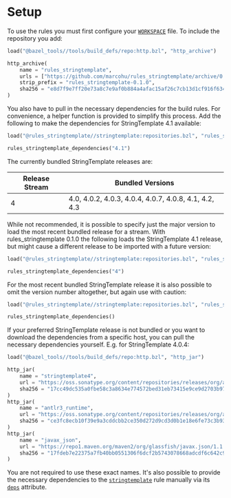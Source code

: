 # Setup

To use the rules you must first configure your
[`WORKSPACE`](https://docs.bazel.build/versions/master/build-ref.html#workspace)
file. To include the repository you add:

```python
load("@bazel_tools//tools/build_defs/repo:http.bzl", "http_archive")

http_archive(
    name = "rules_stringtemplate",
    urls = ["https://github.com/marcohu/rules_stringtemplate/archive/0.1.0.tar.gz"],
    strip_prefix = "rules_stringtemplate-0.1.0",
    sha256 = "e8d7f9e7ff20e73a8c7e9af0b884a4afac15af26c7cb13d1cf916f634252c489",
)
```

You also have to pull in the necessary dependencies for the build rules. For
convenience, a helper function is provided to simplify this process. Add the
following to make the dependencies for StringTemplate 4.1 available:

```python
load("@rules_stringtemplate//stringtemplate:repositories.bzl", "rules_stringtemplate_dependencies")

rules_stringtemplate_dependencies("4.1")
```

The currently bundled StringTemplate releases are:

| Release Stream | Bundled Versions         |
|----------------|--------------------------|
| 4              | 4.0, 4.0.2, 4.0.3, 4.0.4, 4.0.7, 4.0.8, 4.1, 4.2, 4.3 |

While not recommended, it is possible to specify just the major version to load
the most recent bundled release for a stream. With rules_stringtemplate 0.1.0 the
following loads the StringTemplate 4.1 release, but might cause a different release to
be imported with a future version:

```python
load("@rules_stringtemplate//stringtemplate:repositories.bzl", "rules_stringtemplate_dependencies")

rules_stringtemplate_dependencies("4")
```

For the most recent bundled StringTemplate release it is also possible to omit the
version number altogether, but again use with caution:

```python
load("@rules_stringtemplate//stringtemplate:repositories.bzl", "rules_stringtemplate_dependencies")

rules_stringtemplate_dependencies()
```

If your preferred StringTemplate release is not bundled or you want to download the
dependencies from a specific host, you can pull the necessary dependencies
yourself. E.g. for StringTemplate 4.0.4:

```python
load("@bazel_tools//tools/build_defs/repo:http.bzl", "http_jar")

http_jar(
    name = "stringtemplate4",
    url = "https://oss.sonatype.org/content/repositories/releases/org/antlr/ST4/4.0.4/ST4-4.0.4.jar",
    sha256 = "17cc49dc535a0fbe58c3a8634e774572bed31eb73415e9ce9d2703b977bf356f",
)
http_jar(
    name = "antlr3_runtime",
    url = "https://oss.sonatype.org/content/repositories/releases/org/antlr/antlr-runtime/3.5.2/antlr-runtime-3.5.2.jar",
    sha256 = "ce3fc8ecb10f39e9a3cddcbb2ce350d272d9cd3d0b1e18e6fe73c3b9389c8734",
)
http_jar(
    name = "javax_json",
    url = "https://repo1.maven.org/maven2/org/glassfish/javax.json/1.1.4/javax.json-1.1.4.jar",
    sha256 = "17fdeb7e22375a7fb40bb0551306f6dcf2b5743078668adcdf6c642c9a9ec955",
)
```

You are not required to use these exact names. It's also possible to provide the
necessary dependencies to the [`stringtemplate`](st4.md#stringtemplate) rule manually
via its [`deps`](st4.md#user-content-stringtemplate-deps) attribute.


